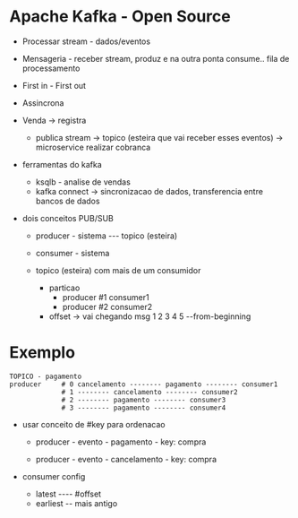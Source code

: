 # Apache Kafka - Open Source

- Processar stream - dados/eventos

- Mensageria - receber stream, produz e na outra ponta consume.. fila de processamento

- First in - First out

- Assincrona

- Venda -> registra
  - publica stream -> topico (esteira que vai receber esses eventos) -> microservice realizar cobranca

- ferramentas do kafka
  - ksqlb - analise de vendas
  - kafka connect -> sincronizacao de dados, transferencia entre bancos de dados

- dois conceitos PUB/SUB
  - producer - sistema --- topico (esteira)
  - consumer - sistema

  - topico (esteira) com mais de um consumidor
    - particao
      - producer #1 consumer1
      - producer #2 consumer2
    - offset -> vai chegando msg 1 2 3 4 5 --from-beginning

# Exemplo

```
TOPICO - pagamento
producer     # 0 cancelamento -------- pagamento -------- consumer1
             # 1 -------- cancelamento -------- consumer2
             # 2 -------- pagamento -------- consumer3
             # 3 -------- pagamento -------- consumer4
```

- usar conceito de #key para ordenacao

  - producer - evento - pagamento - key: compra

  - producer - evento - cancelamento - key: compra

- consumer config
  - latest ---- #offset
  - earliest -- mais antigo